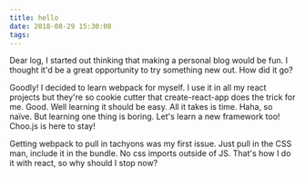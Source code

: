 ```yaml
---
title: hello
date: 2018-08-29 15:30:08
tags:
---
```


Dear log, I started out thinking that making a personal blog would be fun. I thought it'd be a great opportunity to try something new out. How did it go?

Goodly! I decided to learn webpack for myself. I use it in all my react projects but they're so cookie cutter that create-react-app does the trick for me. Good. Well learning it should be easy. All it takes is time. Haha, so naïve. But learning one thing is boring. Let's learn a new framework too! Choo.js is here to stay!

Getting webpack to pull in tachyons was my first issue. Just pull in the CSS man, include it in the bundle. No css imports outside of JS. That's how I do it with react, so why should I stop now?
